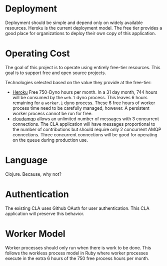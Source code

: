 # Deployment

Deployment should be simple and depend only on widely available resources.
Heroku is the current deployment model.  The free tier provides a good place
for organizations to deploy their own copy of this application.

# Operating Cost

The goal of this project is to operate using entirely free-tier resources.
This goal is to support free and open source projects.

Technologies selected based on the value they provide at the free-tier:

 * [Heroku](http://heroku.com/) Free 750-Dyno hours per month.  In a 31 day
   month, 744 hours will be consumed by the `web.1` dyno process.  This leaves
   6 hours remaining for a `worker.1` dyno process.  These 6 free hours of
   worker process time need to be carefully managed, however.  A persistent
   worker process cannot be run for free.
 * [cloudamqp](https://addons.heroku.com/cloudamqp) allows an unlimited number
   of messages with 3 concurrent connections.  The CLA application will have
   messages proportional to the number of contributions but should require only
   2 concurrent AMQP connections.  Three concurrent connections will be good
   for operating on the queue during production use.

# Language

Clojure.  Because, why not?

# Authentication

The existing CLA uses Github OAuth for user authentication.  This CLA
application will preserve this behavior.

# Worker Model

Worker processes should only run when there is work to be done.  This follows
the workless process model in Ruby where worker processes execute in the extra
6 hours of the 750 free process hours per month.
